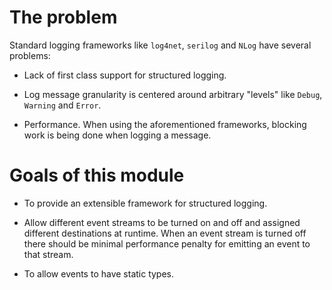 
# The problem

Standard logging frameworks like `log4net`, `serilog` and `NLog` have several problems:

* Lack of first class support for structured logging.

* Log message granularity is centered around arbitrary "levels" like `Debug`, `Warning` and `Error`.

* Performance. When using the aforementioned frameworks, blocking work is being done when logging a message. 

# Goals of this module

* To provide an extensible framework for structured logging.

* Allow different event streams to be turned on and off and assigned different destinations at runtime. When an event stream is turned off there should be minimal performance penalty for emitting an event to that stream.

* To allow events to have static types.
